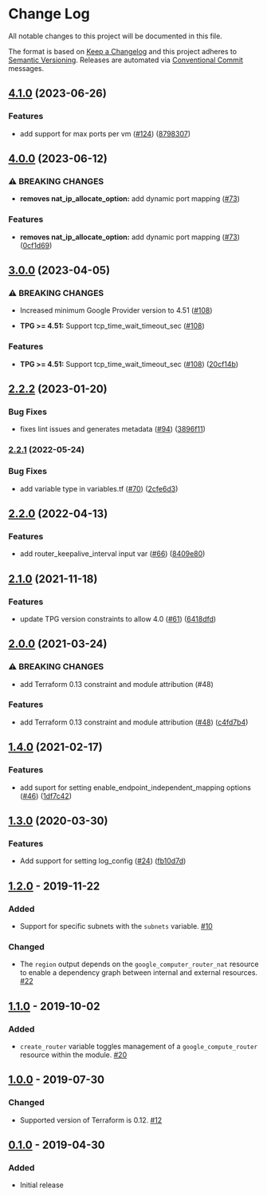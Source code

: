 # Change Log

All notable changes to this project will be documented in this file.

The format is based on [Keep a Changelog](http://keepachangelog.com/) and this
project adheres to [Semantic Versioning](http://semver.org/).
Releases are automated via [Conventional Commit](https://www.conventionalcommits.org/) messages.

## [4.1.0](https://github.com/terraform-google-modules/terraform-google-cloud-nat/compare/v4.0.0...v4.1.0) (2023-06-26)


### Features

* add support for max ports per vm ([#124](https://github.com/terraform-google-modules/terraform-google-cloud-nat/issues/124)) ([8798307](https://github.com/terraform-google-modules/terraform-google-cloud-nat/commit/87983071598c0bf0625efcd0fc4c6628dc803118))

## [4.0.0](https://github.com/terraform-google-modules/terraform-google-cloud-nat/compare/v3.0.0...v4.0.0) (2023-06-12)


### ⚠ BREAKING CHANGES

* **removes nat_ip_allocate_option:** add dynamic port mapping ([#73](https://github.com/terraform-google-modules/terraform-google-cloud-nat/issues/73))

### Features

* **removes nat_ip_allocate_option:** add dynamic port mapping ([#73](https://github.com/terraform-google-modules/terraform-google-cloud-nat/issues/73)) ([0cf1d69](https://github.com/terraform-google-modules/terraform-google-cloud-nat/commit/0cf1d697e55153f46e58bd2cd9e518d9ad55ae36))

## [3.0.0](https://github.com/terraform-google-modules/terraform-google-cloud-nat/compare/v2.2.2...v3.0.0) (2023-04-05)


### ⚠ BREAKING CHANGES

* Increased minimum Google Provider version to 4.51 ([#108](https://github.com/terraform-google-modules/terraform-google-cloud-nat/issues/108))

* **TPG >= 4.51:** Support tcp_time_wait_timeout_sec ([#108](https://github.com/terraform-google-modules/terraform-google-cloud-nat/issues/108))

### Features

* **TPG >= 4.51:** Support tcp_time_wait_timeout_sec ([#108](https://github.com/terraform-google-modules/terraform-google-cloud-nat/issues/108)) ([20cf14b](https://github.com/terraform-google-modules/terraform-google-cloud-nat/commit/20cf14bc4466cde142229be3173faa65dbcb81a5))

## [2.2.2](https://github.com/terraform-google-modules/terraform-google-cloud-nat/compare/v2.2.1...v2.2.2) (2023-01-20)


### Bug Fixes

* fixes lint issues and generates metadata ([#94](https://github.com/terraform-google-modules/terraform-google-cloud-nat/issues/94)) ([3896f11](https://github.com/terraform-google-modules/terraform-google-cloud-nat/commit/3896f113bcca73d4d2df9d17f829e51f3ef8f441))

### [2.2.1](https://github.com/terraform-google-modules/terraform-google-cloud-nat/compare/v2.2.0...v2.2.1) (2022-05-24)


### Bug Fixes

* add variable type in variables.tf ([#70](https://github.com/terraform-google-modules/terraform-google-cloud-nat/issues/70)) ([2cfe6d3](https://github.com/terraform-google-modules/terraform-google-cloud-nat/commit/2cfe6d326f19deaa901d97f225d608bc359d77d4))

## [2.2.0](https://github.com/terraform-google-modules/terraform-google-cloud-nat/compare/v2.1.0...v2.2.0) (2022-04-13)


### Features

* add router_keepalive_interval input var ([#66](https://github.com/terraform-google-modules/terraform-google-cloud-nat/issues/66)) ([8409e80](https://github.com/terraform-google-modules/terraform-google-cloud-nat/commit/8409e802dbda17ba4cadadc30687944af1955149))

## [2.1.0](https://www.github.com/terraform-google-modules/terraform-google-cloud-nat/compare/v2.0.0...v2.1.0) (2021-11-18)


### Features

* update TPG version constraints to allow 4.0 ([#61](https://www.github.com/terraform-google-modules/terraform-google-cloud-nat/issues/61)) ([6418dfd](https://www.github.com/terraform-google-modules/terraform-google-cloud-nat/commit/6418dfd1a6898578e03c8a65fe514e617aab7513))

## [2.0.0](https://www.github.com/terraform-google-modules/terraform-google-cloud-nat/compare/v1.4.0...v2.0.0) (2021-03-24)


### ⚠ BREAKING CHANGES

* add Terraform 0.13 constraint and module attribution (#48)

### Features

* add Terraform 0.13 constraint and module attribution ([#48](https://www.github.com/terraform-google-modules/terraform-google-cloud-nat/issues/48)) ([c4fd7b4](https://www.github.com/terraform-google-modules/terraform-google-cloud-nat/commit/c4fd7b4c8ac5777675d2880dac4169367de5d61f))

## [1.4.0](https://www.github.com/terraform-google-modules/terraform-google-cloud-nat/compare/v1.3.0...v1.4.0) (2021-02-17)


### Features

* add suport for setting enable_endpoint_independent_mapping options ([#46](https://www.github.com/terraform-google-modules/terraform-google-cloud-nat/issues/46)) ([1df7c42](https://www.github.com/terraform-google-modules/terraform-google-cloud-nat/commit/1df7c4251519e3536169f82a6986a57b124c1dd7))

## [1.3.0](https://www.github.com/terraform-google-modules/terraform-google-cloud-nat/compare/v1.2.0...v1.3.0) (2020-03-30)


### Features

* Add support for setting log_config ([#24](https://www.github.com/terraform-google-modules/terraform-google-cloud-nat/issues/24)) ([fb10d7d](https://www.github.com/terraform-google-modules/terraform-google-cloud-nat/commit/fb10d7d834ac0aa707183589d9b9bf4f4feda3c8))


## [1.2.0] - 2019-11-22

### Added

- Support for specific subnets with the `subnets` variable. [#10]

### Changed

- The `region` output depends on the `google_computer_router_nat` resource to enable a dependency graph between internal and
  external resources. [#22]

## [1.1.0] - 2019-10-02

### Added

- `create_router` variable toggles management of a `google_compute_router`
  resource within the module. [#20]

## [1.0.0] - 2019-07-30

### Changed

- Supported version of Terraform is 0.12. [#12]

## [0.1.0] - 2019-04-30

### Added

- Initial release

[Unreleased]: https://github.com/terraform-google-modules/terraform-google-cloud-nat/compare/v1.2.0...HEAD
[1.2.0]: https://github.com/terraform-google-modules/terraform-google-cloud-nat/compare/v1.1.0...v1.2.0
[1.1.0]: https://github.com/terraform-google-modules/terraform-google-cloud-nat/compare/v1.0.0...v1.1.0
[1.0.0]: https://github.com/terraform-google-modules/terraform-google-cloud-nat/compare/v0.1.0...v1.0.0
[0.1.0]: https://github.com/terraform-google-modules/terraform-google-cloud-nat/releases/tag/v0.1.0

[#22]: https://github.com/terraform-google-modules/terraform-google-cloud-nat/issues/22
[#20]: https://github.com/terraform-google-modules/terraform-google-cloud-nat/pull/20
[#12]: https://github.com/terraform-google-modules/terraform-google-cloud-nat/pull/12
[#10]: https://github.com/terraform-google-modules/terraform-google-cloud-nat/issues/10
